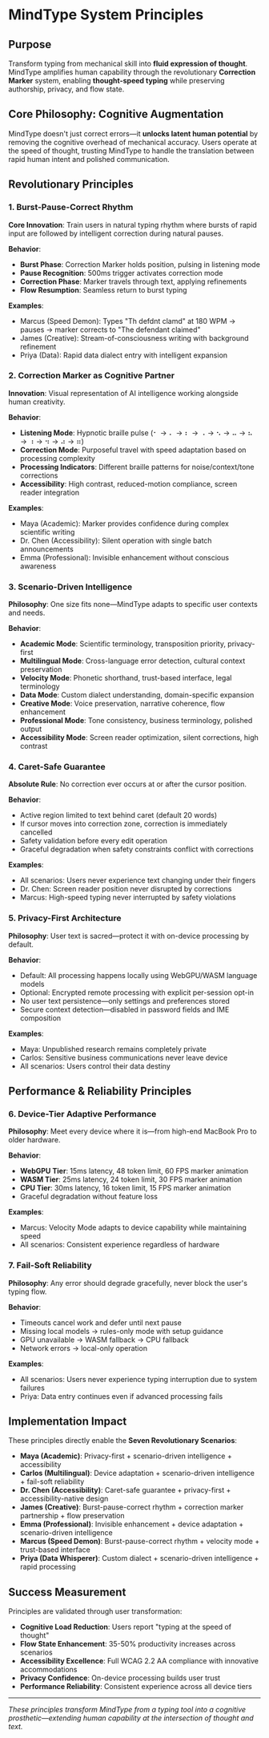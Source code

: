 <!--══════════════════════════════════════════════════════════
  ╔══════════════════════════════════════════════════════════════╗
  ║  ░  S Y S T E M   P R I N C I P L E S  ░░░░░░░░░░░░░░░░░░░░  ║
  ║                                                              ║
  ║                                                              ║
  ║                                                              ║
  ║                                                              ║
  ║           ╌╌  P L A C E H O L D E R  ╌╌                      ║
  ║                                                              ║
  ║                                                              ║
  ║                                                              ║
  ║                                                              ║
  ╚══════════════════════════════════════════════════════════════╝
    • WHAT ▸ Principles that elevate human nature and input
    • WHY  ▸ Align UX + code with MindTyper’s purpose at all times
    • HOW  ▸ Subcategories → principles → behaviours → examples
-->

# MindType System Principles

## Purpose

Transform typing from mechanical skill into **fluid expression of thought**. MindType amplifies human capability through the revolutionary **Correction Marker** system, enabling **thought-speed typing** while preserving authorship, privacy, and flow state.

## Core Philosophy: Cognitive Augmentation

MindType doesn't just correct errors—it **unlocks latent human potential** by removing the cognitive overhead of mechanical accuracy. Users operate at the speed of thought, trusting MindType to handle the translation between rapid human intent and polished communication.

## Revolutionary Principles

### 1. Burst-Pause-Correct Rhythm
**Core Innovation**: Train users in natural typing rhythm where bursts of rapid input are followed by intelligent correction during natural pauses.

**Behavior**: 
- **Burst Phase**: Correction Marker holds position, pulsing in listening mode
- **Pause Recognition**: 500ms trigger activates correction mode
- **Correction Phase**: Marker travels through text, applying refinements
- **Flow Resumption**: Seamless return to burst typing

**Examples**:
- Marcus (Speed Demon): Types "Th defdnt clamd" at 180 WPM → pauses → marker corrects to "The defendant claimed"
- James (Creative): Stream-of-consciousness writing with background refinement
- Priya (Data): Rapid data dialect entry with intelligent expansion

### 2. Correction Marker as Cognitive Partner
**Innovation**: Visual representation of AI intelligence working alongside human creativity.

**Behavior**:
- **Listening Mode**: Hypnotic braille pulse (⠂ → ⠄ → ⠆ → ⠠ → ⠢ → ⠤ → ⠦ → ⠰ → ⠲ → ⠴ → ⠶)
- **Correction Mode**: Purposeful travel with speed adaptation based on processing complexity
- **Processing Indicators**: Different braille patterns for noise/context/tone corrections
- **Accessibility**: High contrast, reduced-motion compliance, screen reader integration

**Examples**:
- Maya (Academic): Marker provides confidence during complex scientific writing
- Dr. Chen (Accessibility): Silent operation with single batch announcements
- Emma (Professional): Invisible enhancement without conscious awareness

### 3. Scenario-Driven Intelligence
**Philosophy**: One size fits none—MindType adapts to specific user contexts and needs.

**Behavior**:
- **Academic Mode**: Scientific terminology, transposition priority, privacy-first
- **Multilingual Mode**: Cross-language error detection, cultural context preservation
- **Velocity Mode**: Phonetic shorthand, trust-based interface, legal terminology
- **Data Mode**: Custom dialect understanding, domain-specific expansion
- **Creative Mode**: Voice preservation, narrative coherence, flow enhancement
- **Professional Mode**: Tone consistency, business terminology, polished output
- **Accessibility Mode**: Screen reader optimization, silent corrections, high contrast

### 4. Caret-Safe Guarantee
**Absolute Rule**: No correction ever occurs at or after the cursor position.

**Behavior**:
- Active region limited to text behind caret (default 20 words)
- If cursor moves into correction zone, correction is immediately cancelled
- Safety validation before every edit operation
- Graceful degradation when safety constraints conflict with corrections

**Examples**:
- All scenarios: Users never experience text changing under their fingers
- Dr. Chen: Screen reader position never disrupted by corrections
- Marcus: High-speed typing never interrupted by safety violations

### 5. Privacy-First Architecture
**Philosophy**: User text is sacred—protect it with on-device processing by default.

**Behavior**:
- Default: All processing happens locally using WebGPU/WASM language models
- Optional: Encrypted remote processing with explicit per-session opt-in
- No user text persistence—only settings and preferences stored
- Secure context detection—disabled in password fields and IME composition

**Examples**:
- Maya: Unpublished research remains completely private
- Carlos: Sensitive business communications never leave device
- All scenarios: Users control their data destiny

## Performance & Reliability Principles

### 6. Device-Tier Adaptive Performance
**Philosophy**: Meet every device where it is—from high-end MacBook Pro to older hardware.

**Behavior**:
- **WebGPU Tier**: 15ms latency, 48 token limit, 60 FPS marker animation
- **WASM Tier**: 25ms latency, 24 token limit, 30 FPS marker animation  
- **CPU Tier**: 30ms latency, 16 token limit, 15 FPS marker animation
- Graceful degradation without feature loss

**Examples**:
- Marcus: Velocity Mode adapts to device capability while maintaining speed
- All scenarios: Consistent experience regardless of hardware

### 7. Fail-Soft Reliability
**Philosophy**: Any error should degrade gracefully, never block the user's typing flow.

**Behavior**:
- Timeouts cancel work and defer until next pause
- Missing local models → rules-only mode with setup guidance
- GPU unavailable → WASM fallback → CPU fallback
- Network errors → local-only operation

**Examples**:
- All scenarios: Users never experience typing interruption due to system failures
- Priya: Data entry continues even if advanced processing fails

## Implementation Impact

These principles directly enable the **Seven Revolutionary Scenarios**:

- **Maya (Academic)**: Privacy-first + scenario-driven intelligence + accessibility
- **Carlos (Multilingual)**: Device adaptation + scenario-driven intelligence + fail-soft reliability
- **Dr. Chen (Accessibility)**: Caret-safe guarantee + privacy-first + accessibility-native design
- **James (Creative)**: Burst-pause-correct rhythm + correction marker partnership + flow preservation
- **Emma (Professional)**: Invisible enhancement + device adaptation + scenario-driven intelligence
- **Marcus (Speed Demon)**: Burst-pause-correct rhythm + velocity mode + trust-based interface
- **Priya (Data Whisperer)**: Custom dialect + scenario-driven intelligence + rapid processing

## Success Measurement

Principles are validated through user transformation:
- **Cognitive Load Reduction**: Users report "typing at the speed of thought"
- **Flow State Enhancement**: 35-50% productivity increases across scenarios
- **Accessibility Excellence**: Full WCAG 2.2 AA compliance with innovative accommodations
- **Privacy Confidence**: On-device processing builds user trust
- **Performance Reliability**: Consistent experience across all device tiers

---

*These principles transform MindType from a typing tool into a cognitive prosthetic—extending human capability at the intersection of thought and text.*

<!-- DOC META: VERSION=1.0 | UPDATED=2025-09-17T20:45:45Z -->
